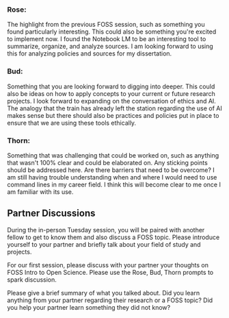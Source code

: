 ### Rose:
The highlight from the previous FOSS session, such as something you found particularly interesting. This could also be something you're excited to implement now.
I found the Notebook LM to be an interesting tool to summarize, organize, and analyze sources. I am looking forward to using this for analyzing policies and sources for my dissertation.  

### Bud: 
Something that you are looking forward to digging into deeper. This could also be ideas on how to apply concepts to your current or future research projects.
I look forward to expanding on the conversation of ethics and AI. The analogy that the train has already left the station regarding the use of AI makes sense but there should also be practices and policies put in place to ensure that we are using these tools ethically. 

### Thorn: 
Something that was challenging that could be worked on, such as anything that wasn't 100% clear and could be elaborated on. Any sticking points should be addressed here. Are there barriers that need to be overcome?
I am still having trouble understanding when and where I would need to use command lines in my career field. I think this will become clear to me once I am familiar with its use. 

## Partner Discussions

During the in-person Tuesday session, you will be paired with another fellow to get to know them and also discuss a FOSS topic. Please introduce yourself to your partner and briefly talk about your field of study and projects. 

For our first session, please discuss with your partner your thoughts on FOSS Intro to Open Science. Please use the Rose, Bud, Thorn prompts to spark discussion. 

Please give a brief summary of what you talked about. Did you learn anything from your partner regarding their research or a FOSS topic? Did you help your partner learn something they did not know? 

